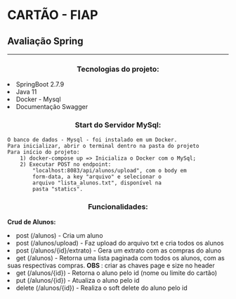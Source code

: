 # CARTÃO - FIAP

## Avaliação Spring
___


<p>
    <h3 align=center><b>Tecnologias do projeto:</b></h3>
    <li>SpringBoot 2.7.9</li>
    <li>Java 11</li>
    <li>Docker - Mysql</li>
    <li>Documentação Swagger</li>
</p>

<h3 align=center><b>Start do Servidor MySql:</b></h3>

    O banco de dados - Mysql - foi instalado em um Docker.
    Para inicializar, abrir o terminal dentro na pasta do projeto
    Para início do projeto:
        1) docker-compose up => Inicializa o Docker com o MySql;
        2) Executar POST no endpoint:
            "localhost:8083/api/alunos/upload", com o body em 
            form-data, a key "arquivo" e selecionar o 
            arquivo "lista_alunos.txt", disponível na 
            pasta "statics".


<h3 align=center><b>Funcionalidades:</b></h3>

<p>
 <b>Crud de Alunos:</b>
    <li>post (/alunos) - Cria um aluno</li>
    <li>post (/alunos/upload) - Faz upload do arquivo txt e cria todos os alunos</li>
    <li>post (/alunos/{id}/extrato) - Gera um extrato com as compras do aluno</li>
    <li>get (/alunos) - Retorna uma lista paginada com todos os alunos, com as suas respectivas compras. 
         <b>OBS </b>: criar as chaves page e size no header</li>
    <li>get (/alunos/{id}) - Retorna o aluno pelo id (nome ou limite do cartão)</li>
    <li>put (/alunos/{id}) - Atualiza o aluno pelo id</li>
    <li>delete (/alunos/{id}) - Realiza o soft delete do aluno pelo id</li>
</p>

